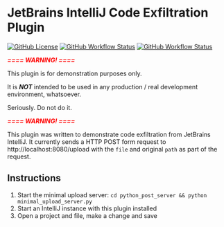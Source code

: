 # JetBrains IntelliJ Code Exfiltration Plugin

[![GitHub License](https://img.shields.io/github/license/ChrisCarini/intellij-code-exfiltration?style=flat-square)](https://github.com/ChrisCarini/intellij-code-exfiltration/blob/main/LICENSE)
[![GitHub Workflow Status](https://img.shields.io/github/workflow/status/ChrisCarini/intellij-code-exfiltration/JetBrains%20Plugin%20CI?logo=GitHub&style=flat-square)](https://github.com/ChrisCarini/intellij-code-exfiltration/actions?query=workflow%3A%22JetBrains+Plugin+CI%22)
[![GitHub Workflow Status](https://img.shields.io/github/workflow/status/ChrisCarini/intellij-code-exfiltration/IntelliJ%20Plugin%20Compatibility?label=IntelliJ%20Plugin%20Compatibility&logo=GitHub&style=flat-square)](https://github.com/ChrisCarini/intellij-code-exfiltration/actions?query=workflow%3A%22IntelliJ+Plugin+Compatibility%22)

<!-- Plugin description -->
<b><i><font color="red">==== WARNING! ====</font></i></b>

This plugin is for demonstration purposes only.

It is **_NOT_** intended to be used in any production / real development environment, whatsoever.

Seriously. Do not do it.

<b><i><font color="red">==== WARNING! ====</font></i></b>

This plugin was written to demonstrate code exfiltration from JetBrains IntelliJ. It currently sends a HTTP POST form
request to http://localhost:8080/upload with the `file` and original `path` as part of the request.
<!-- Plugin description end -->

## Instructions
1) Start the minimal upload server: `cd python_post_server && python minimal_upload_server.py`
2) Start an IntelliJ instance with this plugin installed
3) Open a project and file, make a change and save